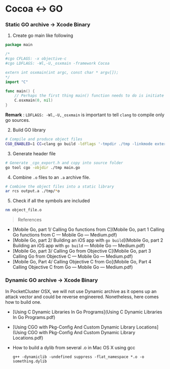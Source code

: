 # Cocoa <-> GO

### Static GO archive -> Xcode Binary

1. Create go main like following

  ```go
  package main
  
  /*
  #cgo CFLAGS: -x objective-c
  #cgo LDFLAGS: -Wl,-U,_osxmain -framework Cocoa
  
  extern int osxmain(int argc, const char * argv[]);
  */
  import "C"
  
  func main() {
      // Perhaps the first thing main() function needs to do is initiate OSX main
      C.osxmain(0, nil)
  }
  
  ```
  
  **Remark** : `LDFLAGS: -Wl,-U,_osxmain` is important to tell `clang` to compile only go sources.
  

2. Build GO library

  ```sh
# Compile and produce object files
CGO_ENABLED=1 CC=clang go build -ldflags '-tmpdir ./tmp -linkmode external' ./...
```

3. Generate header file

  ```sh
# Generate _cgo_export.h and copy into source folder
go tool cgo -objdir ./tmp main.go
```

4. Combine `.o` files to an `.a` archive file.

  ```sh
# Combine the object files into a static library
ar rcs output.a ./tmp/*o  
```

5. Check if all the symbols are included

  ```sh
nm object_file.o
```
> References

- [Mobile Go, part 1/ Calling Go functions from C](Mobile Go, part 1 Calling Go functions from C — Mobile Go — Medium.pdf)
- [Mobile Go, part 2/ Building an iOS app with `go build`](Mobile Go, part 2 Building an iOS app with `go build` — Mobile Go — Medium.pdf)
- [Mobile Go, part 3/ Calling Go from Objective C](Mobile Go, part 3 Calling Go from Objective C — Mobile Go — Medium.pdf)
- [Mobile Go, Part 4/ Calling Objective C from Go](Mobile Go, Part 4 Calling Objective C from Go — Mobile Go — Medium.pdf)


### Dynamic GO archive -> Xcode Binary

In PocketCluster OSX, we will not use Dynamic archive as it opens up an attack vector and could be reverse engineered. Nonetheless, here comes how to build one.

- [Using C Dynamic Libraries In Go Programs](Using C Dynamic Libraries In Go Programs.pdf)
- [Using CGO with Pkg-Config And Custom Dynamic Library Locations](Using CGO with Pkg-Config And Custom Dynamic Library Locations.pdf)
- How to build a dylib from several .o in Mac OS X using gcc

  ```
  g++ -dynamiclib -undefined suppress -flat_namespace *.o -o something.dylib
  ```

